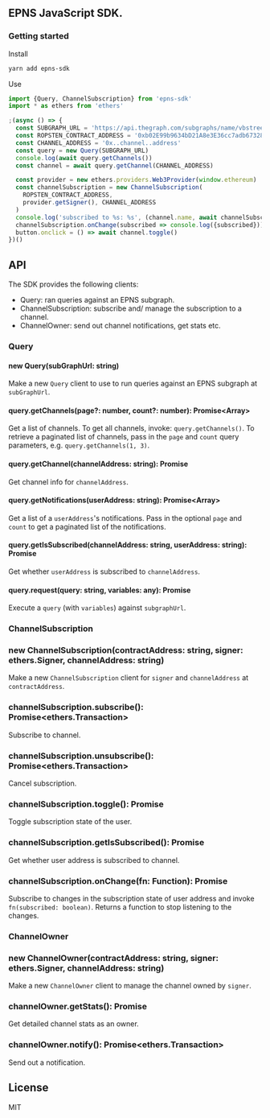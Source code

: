 ## EPNS JavaScript SDK.

### Getting started

Install

```bash
yarn add epns-sdk
```

Use

```typescript
import {Query, ChannelSubscription} from 'epns-sdk'
import * as ethers from 'ethers'

;(async () => {
  const SUBGRAPH_URL = 'https://api.thegraph.com/subgraphs/name/vbstreetz/epns'
  const ROPSTEN_CONTRACT_ADDRESS = '0xb02E99b9634bD21A8e3E36cc7adb673287A8FeaC'
  const CHANNEL_ADDRESS = '0x..channel..address'
  const query = new Query(SUBGRAPH_URL)
  console.log(await query.getChannels())
  const channel = await query.getChannel(CHANNEL_ADDRESS)

  const provider = new ethers.providers.Web3Provider(window.ethereum)
  const channelSubscription = new ChannelSubscription(
    ROPSTEN_CONTRACT_ADDRESS,
    provider.getSigner(), CHANNEL_ADDRESS
  )
  console.log('subscribed to %s: %s', (channel.name, await channelSubscription.getIsSubscribed())
  channelSubscription.onChange(subscribed => console.log({subscribed}))
  button.onclick = () => await channel.toggle()
})()
```

## API

The SDK provides the following clients:

- Query: ran queries against an EPNS subgraph.
- ChannelSubscription: subscribe and/ manage the subscription to a channel.
- ChannelOwner: send out channel notifications, get stats etc.

### Query

#### new Query(subGraphUrl: string)

Make a new `Query` client to use to run queries against an EPNS subgraph at `subGraphUrl`.

#### query.getChannels(page?: number, count?: number): Promise<Array<Channel>>

Get a list of channels.
To get all channels, invoke: `query.getChannels()`.
To retrieve a paginated list of channels, pass in the `page` and `count` query parameters, e.g. `query.getChannels(1, 3)`.

#### query.getChannel(channelAddress: string): Promise<Channel>

Get channel info for `channelAddress`.

#### query.getNotifications(userAddress: string): Promise<Array<Notification>>

Get a list of a `userAddress`'s notifications.
Pass in the optional `page` and `count` to get a paginated list of the notifications.

#### query.getIsSubscribed(channelAddress: string, userAddress: string): Promise<boolean>

Get whether `userAddress` is subscribed to `channelAddress`.

#### query.request(query: string, variables: any): Promise<any>

Execute a `query` (with `variables`) against `subgraphUrl`.

### ChannelSubscription

### new ChannelSubscription(contractAddress: string, signer: ethers.Signer, channelAddress: string)

Make a new `ChannelSubscription` client for `signer` and `channelAddress` at `contractAddress`.

### channelSubscription.subscribe(): Promise<ethers.Transaction>

Subscribe to channel.

### channelSubscription.unsubscribe(): Promise<ethers.Transaction>

Cancel subscription.

### channelSubscription.toggle(): Promise<void>

Toggle subscription state of the user.

### channelSubscription.getIsSubscribed(): Promise<boolean>

Get whether user address is subscribed to channel.

### channelSubscription.onChange(fn: Function): Promise<Function>

Subscribe to changes in the subscription state of user address and invoke `fn(subscribed: boolean)`.
Returns a function to stop listening to the changes.

### ChannelOwner

### new ChannelOwner(contractAddress: string, signer: ethers.Signer, channelAddress: string)

Make a new `ChannelOwner` client to manage the channel owned by `signer`.

### channelOwner.getStats(): Promise<any>

Get detailed channel stats as an owner.

### channelOwner.notify(): Promise<ethers.Transaction>

Send out a notification.

## License

MIT
